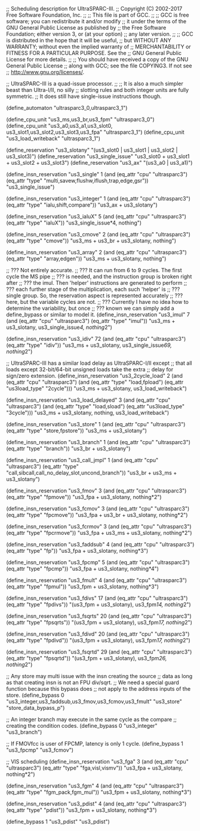 ;; Scheduling description for UltraSPARC-III.
;;   Copyright (C) 2002-2017 Free Software Foundation, Inc.
;;
;; This file is part of GCC.
;;
;; GCC is free software; you can redistribute it and/or modify
;; it under the terms of the GNU General Public License as published by
;; the Free Software Foundation; either version 3, or (at your option)
;; any later version.
;;
;; GCC is distributed in the hope that it will be useful,
;; but WITHOUT ANY WARRANTY; without even the implied warranty of
;; MERCHANTABILITY or FITNESS FOR A PARTICULAR PURPOSE.  See the
;; GNU General Public License for more details.
;;
;; You should have received a copy of the GNU General Public License
;; along with GCC; see the file COPYING3.  If not see
;; <http://www.gnu.org/licenses/>.

;; UltraSPARC-III is a quad-issue processor.
;;
;; It is also a much simpler beast than Ultra-I/II, no silly
;; slotting rules and both integer units are fully symmetric.
;; It does still have single-issue instructions though.

(define_automaton "ultrasparc3_0,ultrasparc3_1")

(define_cpu_unit "us3_ms,us3_br,us3_fpm" "ultrasparc3_0")
(define_cpu_unit "us3_a0,us3_a1,us3_slot0,\
                  us3_slot1,us3_slot2,us3_slot3,us3_fpa" "ultrasparc3_1")
(define_cpu_unit "us3_load_writeback" "ultrasparc3_1")

(define_reservation "us3_slotany" "(us3_slot0 | us3_slot1 | us3_slot2 | us3_slot3)")
(define_reservation "us3_single_issue" "us3_slot0 + us3_slot1 + us3_slot2 + us3_slot3")
(define_reservation "us3_ax" "(us3_a0 | us3_a1)")

(define_insn_reservation "us3_single" 1
  (and (eq_attr "cpu" "ultrasparc3")
    (eq_attr "type" "multi,savew,flushw,iflush,trap,edge,gsr"))
  "us3_single_issue")

(define_insn_reservation "us3_integer" 1
  (and (eq_attr "cpu" "ultrasparc3")
    (eq_attr "type" "ialu,shift,compare"))
  "us3_ax + us3_slotany")

(define_insn_reservation "us3_ialuX" 5
  (and (eq_attr "cpu" "ultrasparc3")
    (eq_attr "type" "ialuX"))
  "us3_single_issue*4, nothing")

(define_insn_reservation "us3_cmove" 2
  (and (eq_attr "cpu" "ultrasparc3")
    (eq_attr "type" "cmove"))
  "us3_ms + us3_br + us3_slotany, nothing")

(define_insn_reservation "us3_array" 2
  (and (eq_attr "cpu" "ultrasparc3")
    (eq_attr "type" "array,edgen"))
  "us3_ms + us3_slotany, nothing")

;; ??? Not entirely accurate.
;; ??? It can run from 6 to 9 cycles.  The first cycle the MS pipe
;; ??? is needed, and the instruction group is broken right after
;; ??? the imul.  Then 'helper' instructions are generated to perform
;; ??? each further stage of the multiplication, each such 'helper' is
;; ??? single group.  So, the reservation aspect is represented accurately
;; ??? here, but the variable cycles are not.
;; ??? Currently I have no idea how to determine the variability, but once
;; ??? known we can simply add a define_bypass or similar to model it.
(define_insn_reservation "us3_imul" 7
  (and (eq_attr "cpu" "ultrasparc3")
    (eq_attr "type" "imul"))
  "us3_ms + us3_slotany, us3_single_issue*4, nothing*2")

(define_insn_reservation "us3_idiv" 72
  (and (eq_attr "cpu" "ultrasparc3")
    (eq_attr "type" "idiv"))
  "us3_ms + us3_slotany, us3_single_issue*69, nothing*2")

;; UltraSPARC-III has a similar load delay as UltraSPARC-I/II except
;; that all loads except 32-bit/64-bit unsigned loads take the extra
;; delay for sign/zero extension.
(define_insn_reservation "us3_2cycle_load" 2
  (and (eq_attr "cpu" "ultrasparc3")
    (and (eq_attr "type" "load,fpload")
      (eq_attr "us3load_type" "2cycle")))
  "us3_ms + us3_slotany, us3_load_writeback")

(define_insn_reservation "us3_load_delayed" 3
  (and (eq_attr "cpu" "ultrasparc3")
    (and (eq_attr "type" "load,sload")
      (eq_attr "us3load_type" "3cycle")))
  "us3_ms + us3_slotany, nothing, us3_load_writeback")

(define_insn_reservation "us3_store" 1
  (and (eq_attr "cpu" "ultrasparc3")
    (eq_attr "type" "store,fpstore"))
  "us3_ms + us3_slotany")

(define_insn_reservation "us3_branch" 1
  (and (eq_attr "cpu" "ultrasparc3")
    (eq_attr "type" "branch"))
  "us3_br + us3_slotany")

(define_insn_reservation "us3_call_jmpl" 1
  (and (eq_attr "cpu" "ultrasparc3")
    (eq_attr "type" "call,sibcall,call_no_delay_slot,uncond_branch"))
  "us3_br + us3_ms + us3_slotany")

(define_insn_reservation "us3_fmov" 3
  (and (eq_attr "cpu" "ultrasparc3")
    (eq_attr "type" "fpmove"))
  "us3_fpa + us3_slotany, nothing*2")

(define_insn_reservation "us3_fcmov" 3
  (and (eq_attr "cpu" "ultrasparc3")
    (eq_attr "type" "fpcmove"))
  "us3_fpa + us3_br + us3_slotany, nothing*2")

(define_insn_reservation "us3_fcrmov" 3
  (and (eq_attr "cpu" "ultrasparc3")
    (eq_attr "type" "fpcrmove"))
  "us3_fpa + us3_ms + us3_slotany, nothing*2")

(define_insn_reservation "us3_faddsub" 4
  (and (eq_attr "cpu" "ultrasparc3")
    (eq_attr "type" "fp"))
  "us3_fpa + us3_slotany, nothing*3")

(define_insn_reservation "us3_fpcmp" 5
  (and (eq_attr "cpu" "ultrasparc3")
    (eq_attr "type" "fpcmp"))
  "us3_fpa + us3_slotany, nothing*4")

(define_insn_reservation "us3_fmult" 4
 (and (eq_attr "cpu" "ultrasparc3")
    (eq_attr "type" "fpmul"))
  "us3_fpm + us3_slotany, nothing*3")

(define_insn_reservation "us3_fdivs" 17
  (and (eq_attr "cpu" "ultrasparc3")
    (eq_attr "type" "fpdivs"))
  "(us3_fpm + us3_slotany), us3_fpm*14, nothing*2")

(define_insn_reservation "us3_fsqrts" 20
  (and (eq_attr "cpu" "ultrasparc3")
    (eq_attr "type" "fpsqrts"))
  "(us3_fpm + us3_slotany), us3_fpm*17, nothing*2")

(define_insn_reservation "us3_fdivd" 20
  (and (eq_attr "cpu" "ultrasparc3")
    (eq_attr "type" "fpdivd"))
  "(us3_fpm + us3_slotany), us3_fpm*17, nothing*2")

(define_insn_reservation "us3_fsqrtd" 29
  (and (eq_attr "cpu" "ultrasparc3")
    (eq_attr "type" "fpsqrtd"))
  "(us3_fpm + us3_slotany), us3_fpm*26, nothing*2")

;; Any store may multi issue with the insn creating the source
;; data as long as that creating insn is not an FPU div/sqrt.
;; We need a special guard function because this bypass does
;; not apply to the address inputs of the store.
(define_bypass 0 "us3_integer,us3_faddsub,us3_fmov,us3_fcmov,us3_fmult" "us3_store"
   "store_data_bypass_p")

;; An integer branch may execute in the same cycle as the compare
;; creating the condition codes.
(define_bypass 0 "us3_integer" "us3_branch")

;; If FMOVfcc is user of FPCMP, latency is only 1 cycle.
(define_bypass 1 "us3_fpcmp" "us3_fcmov")

;; VIS scheduling
(define_insn_reservation "us3_fga"
  3
  (and (eq_attr "cpu" "ultrasparc3")
       (eq_attr "type" "fga,visl,vismv"))
  "us3_fpa + us3_slotany, nothing*2")

(define_insn_reservation "us3_fgm"
  4
  (and (eq_attr "cpu" "ultrasparc3")
       (eq_attr "type" "fgm_pack,fgm_mul"))
  "us3_fpm + us3_slotany, nothing*3")

(define_insn_reservation "us3_pdist"
  4
  (and (eq_attr "cpu" "ultrasparc3")
       (eq_attr "type" "pdist"))
  "us3_fpm + us3_slotany, nothing*3")

(define_bypass 1 "us3_pdist" "us3_pdist")
